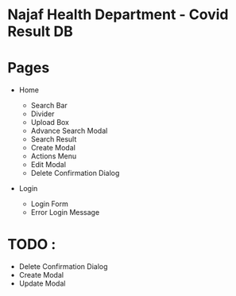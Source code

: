 # Najaf Health Department - Covid Result DB



# Pages

 - Home
    * Search Bar
    * Divider
    * Upload Box
    * Advance Search Modal
    * Search Result
    * Create Modal
    * Actions Menu
    * Edit Modal
    * Delete Confirmation Dialog

 - Login
   * Login Form
   * Error Login Message

 



# TODO : 

 - Delete Confirmation Dialog
 - Create Modal
 - Update Modal